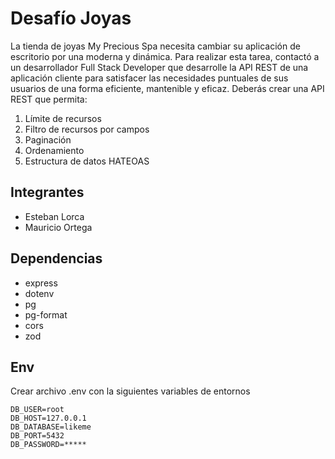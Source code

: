 # Desafío Joyas

La tienda de joyas My Precious Spa necesita cambiar su aplicación de escritorio por una moderna y dinámica. Para realizar esta tarea, contactó a un desarrollador Full Stack Developer que desarrolle la API REST de una aplicación cliente para satisfacer las necesidades puntuales de sus usuarios de una forma eficiente, mantenible y eficaz.
Deberás crear una API REST que permita:
1. Límite de recursos
2. Filtro de recursos por campos
3. Paginación
4. Ordenamiento
5. Estructura de datos HATEOAS

## Integrantes 
* Esteban Lorca
* Mauricio Ortega

## Dependencias
* express
* dotenv
* pg
* pg-format
* cors
* zod

## Env
Crear archivo .env con la siguientes variables de entornos
```
DB_USER=root
DB_HOST=127.0.0.1
DB_DATABASE=likeme
DB_PORT=5432
DB_PASSWORD=*****
```



